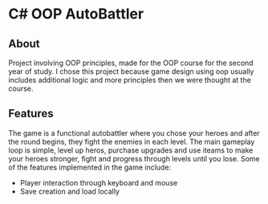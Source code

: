 # C# OOP AutoBattler
## About
Project involving OOP principles, made for the OOP course for the second year of study. I chose this project because game design using oop usually includes additional logic and more principles then we were thought at the course.
## Features
The game is a functional autobattler where you chose your heroes and after the round begins, they fight the enemies in each level. The main gameplay loop is simple, level up heros, purchase upgrades and use iteams to make your heroes stronger, fight and progress through levels until you lose. Some of the features implemented in the game include:
- Player interaction through keyboard and mouse
- Save creation and load locally
